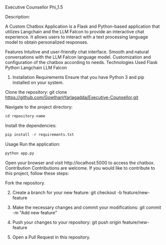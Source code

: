 Executive Counsellor
Phi_1.5


Description:<br>

A Custom Chatbox Application is a Flask and Python-based application that utilizes Langchain and the LLM Falcon to provide an interactive chat experience. It allows users to interact with a text processing language model to obtain personalized responses.

Features
Intuitive and user-friendly chat interface.
Smooth and natural conversations with the LLM Falcon language model.
Customization and configuration of the chatbox according to needs.
Technologies Used
Flask
Python
Langchain
LLM Falcon<br>

1. Installation Requirements
Ensure that you have Python 3 and pip installed on your system.

Clone the repository:
git clone https://github.com/GowthamYarlagadda/Executive-Counsellor.git



Navigate to the project directory:


```python
cd repository-name
```

Install the dependencies:

```python
pip install -r requirements.txt
```

Usage
Run the application:
```python
python app.py
```

Open your browser and visit http://localhost:5000 to access the chatbox.
Contribution
Contributions are welcome. If you would like to contribute to this project, follow these steps:

Fork the repository.<br>

2. Create a branch for your new feature: git checkout -b feature/new-feature<br>

3. Make the necessary changes and commit your modifications: git commit -m "Add new feature"<br>

4. Push your changes to your repository: git push origin feature/new-feature<br>

5. Open a Pull Request in this repository.<be>



